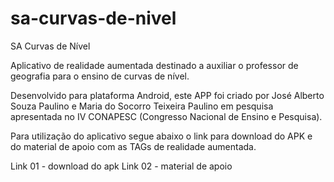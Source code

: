 # sa-curvas-de-nivel
SA Curvas de Nível

Aplicativo de realidade aumentada destinado a auxiliar o professor de geografia para o ensino de curvas de nível. 

Desenvolvido para plataforma Android, este APP foi criado por José Alberto Souza Paulino e Maria do Socorro Teixeira Paulino em pesquisa apresentada no IV CONAPESC (Congresso Nacional de Ensino e Pesquisa).

Para utilização do aplicativo segue abaixo o link para download do APK e do material de apoio com as TAGs de realidade aumentada.

Link 01 - download do apk
Link 02 - material de apoio
